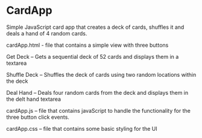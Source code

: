 # CardApp
Simple JavaScript card app that creates a deck of cards, shuffles it and deals a hand of 4 random cards.

cardApp.html - file that contains a simple view with three buttons

Get Deck – Gets a sequential deck of 52 cards and displays them in a textarea

Shuffle Deck – Shuffles the deck of cards using two random locations within the deck

Deal Hand – Deals four random cards from the deck and displays them in the delt hand textarea

cardApp.js – file that contains javaScript to handle the functionality for the three button click events.

cardApp.css – file that contains some basic styling for the UI

